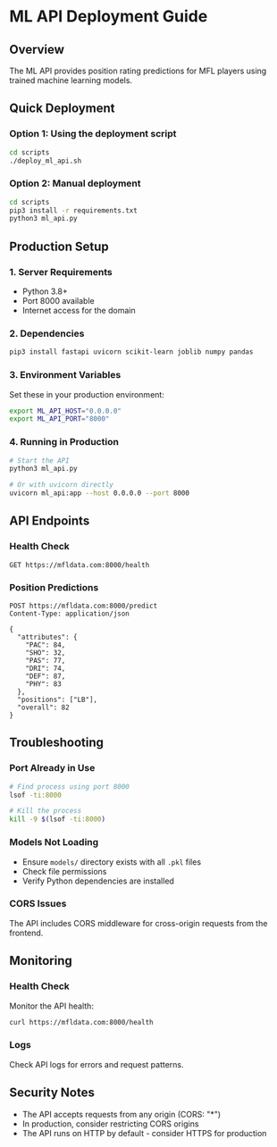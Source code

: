 # ML API Deployment Guide

## Overview
The ML API provides position rating predictions for MFL players using trained machine learning models.

## Quick Deployment

### Option 1: Using the deployment script
```bash
cd scripts
./deploy_ml_api.sh
```

### Option 2: Manual deployment
```bash
cd scripts
pip3 install -r requirements.txt
python3 ml_api.py
```

## Production Setup

### 1. Server Requirements
- Python 3.8+
- Port 8000 available
- Internet access for the domain

### 2. Dependencies
```bash
pip3 install fastapi uvicorn scikit-learn joblib numpy pandas
```

### 3. Environment Variables
Set these in your production environment:
```bash
export ML_API_HOST="0.0.0.0"
export ML_API_PORT="8000"
```

### 4. Running in Production
```bash
# Start the API
python3 ml_api.py

# Or with uvicorn directly
uvicorn ml_api:app --host 0.0.0.0 --port 8000
```

## API Endpoints

### Health Check
```
GET https://mfldata.com:8000/health
```

### Position Predictions
```
POST https://mfldata.com:8000/predict
Content-Type: application/json

{
  "attributes": {
    "PAC": 84,
    "SHO": 32,
    "PAS": 77,
    "DRI": 74,
    "DEF": 87,
    "PHY": 83
  },
  "positions": ["LB"],
  "overall": 82
}
```

## Troubleshooting

### Port Already in Use
```bash
# Find process using port 8000
lsof -ti:8000

# Kill the process
kill -9 $(lsof -ti:8000)
```

### Models Not Loading
- Ensure `models/` directory exists with all `.pkl` files
- Check file permissions
- Verify Python dependencies are installed

### CORS Issues
The API includes CORS middleware for cross-origin requests from the frontend.

## Monitoring

### Health Check
Monitor the API health:
```bash
curl https://mfldata.com:8000/health
```

### Logs
Check API logs for errors and request patterns.

## Security Notes

- The API accepts requests from any origin (CORS: "*")
- In production, consider restricting CORS origins
- The API runs on HTTP by default - consider HTTPS for production
